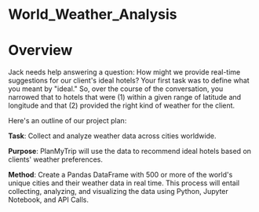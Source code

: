 # World_Weather_Analysis

# Overview
Jack needs help answering a question: How might we provide real-time suggestions for our client's ideal hotels? Your first task was to define what you meant by "ideal." So, over the course of the conversation, you narrowed that to hotels that were (1) within a given range of latitude and longitude and that (2) provided the right kind of weather for the client.

Here's an outline of our project plan:

**Task**: Collect and analyze weather data across cities worldwide.

**Purpose**: PlanMyTrip will use the data to recommend ideal hotels based on clients' weather preferences.

**Method**: Create a Pandas DataFrame with 500 or more of the world's unique cities and their weather data in real time. This process will entail collecting, analyzing, and visualizing the data using Python, Jupyter Notebook, and API Calls. 
